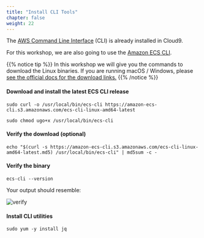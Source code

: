 ```yaml
---
title: "Install CLI Tools"
chapter: false
weight: 22
---
```


The [AWS Command Line Interface](https://aws.amazon.com/cli/) (CLI) is already installed in Cloud9.

For this workshop, we are also going to use the [Amazon ECS CLI](https://docs.aws.amazon.com/AmazonECS/latest/developerguide/ECS_CLI_installation.html).

{{% notice tip %}}
In this workshop we will give you the commands to download the Linux
binaries. If you are running macOS / Windows, please [see the official docs
for the download links.](https://docs.aws.amazon.com/AmazonECS/latest/developerguide/ECS_CLI_installation.html)
{{% /notice %}}

#### Download and install the latest ECS CLI release
```
sudo curl -o /usr/local/bin/ecs-cli https://amazon-ecs-cli.s3.amazonaws.com/ecs-cli-linux-amd64-latest

sudo chmod ugo+x /usr/local/bin/ecs-cli
```

#### Verify the download (optional)
```
echo "$(curl -s https://amazon-ecs-cli.s3.amazonaws.com/ecs-cli-linux-amd64-latest.md5) /usr/local/bin/ecs-cli" | md5sum -c -
```

#### Verify the binary
```
ecs-cli --version
```

Your output should resemble:

![verify](/images/prerequisites/ecs_cli_verify.png)

#### Install CLI utilities
```
sudo yum -y install jq
```

